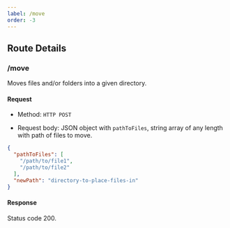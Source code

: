 ```yaml
---
label: /move
order: -3
---
```


## Route Details

### /move

Moves files and/or folders into a given directory.

#### Request

- Method: `HTTP POST`

- Request body: JSON object with `pathToFiles`, string array of any length with path of files to move.
```json
{
  "pathToFiles": [
    "/path/to/file1",
    "/path/to/file2"
  ],
  "newPath": "directory-to-place-files-in"
}
```

#### Response

Status code 200.